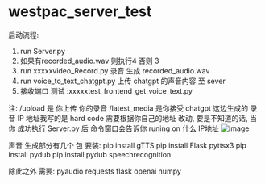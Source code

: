 # westpac_server_test

启动流程:
1. run Server.py
2. 如果有recorded_audio.wav 则执行4 否则 3
3. run xxxxxvideo_Record.py 录音 生成 recorded_audio.wav
4. run voice_to_text_chatgpt.py 上传 chatgpt 的声音内容 至 sever
5. 接收端口 测试 :xxxxxtest_frontend_get_voice_text.py

注:
/upload 是 你上传 你的录音
/latest_media 是你接受 chatgpt 这边生成的 录音
IP 地址我写的是 hard code 需要根据你自己的地址 改动, 要是不知道的话, 当你 成功执行 Server.py 后  命令窗口会告诉你 runing on 什么 IP地址
![image](https://github.com/dderekk/westpac_server_test/assets/101934458/a1e66d38-4127-4ffc-89c3-c8a104040ece)



声音 生成部分有几个 包 要装:
pip install gTTS 
pip install Flask pyttsx3 
pip install pydub 
pip install pydub speechrecognition

除此之外 需要:
pyaudio
requests
flask
openai
numpy
